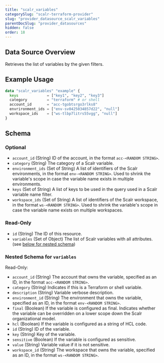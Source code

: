 ```yaml
---
title: "scalr_variables"
categorySlug: "scalr-terraform-provider"
slug: "provider_datasource_scalr_variables"
parentDocSlug: "provider_datasources"
hidden: false
order: 18
---
```

## Data Source Overview

Retrieves the list of variables by the given filters.

## Example Usage

```terraform
data "scalr_variables" "example" {
  keys             = ["key1", "key2", "key3"]
  category         = "terraform" # or shell
  account_id       = "acc-tgobtsrgo3rlks8"
  envrironment_ids = ["env-sv0425034857d22", "null"]
  workspace_ids    = ["ws-tlbp7litrs55vgg", "null"]
}
```

<!-- Manually filling the schema here because of https://github.com/hashicorp/terraform-plugin-docs/issues/28 -->
## Schema

### Optional

- `account_id` (String) ID of the account, in the format `acc-<RANDOM STRING>`.
- `category` (String) The category of a Scalr variable.
- `environment_ids` (Set of String) A list of identifiers of the Scalr environments, in the format `env-<RANDOM STRING>`. Used to shrink the variable's scope in case the variable name exists in multiple environments.
- `keys` (Set of String) A list of keys to be used in the query used in a Scalr variable name filter.
- `workspace_ids` (Set of String) A list of identifiers of the Scalr workspace, in the format `ws-<RANDOM STRING>`. Used to shrink the variable's scope in case the variable name exists on multiple workspaces.

### Read-Only

- `id` (String) The ID of this resource.
- `variables` (Set of Object) The list of Scalr variables with all attributes. (see [below for nested schema](#nestedatt--variables))

<a id="nestedatt--variables"></a>
### Nested Schema for `variables`

Read-Only:

- `account_id` (String) The account that owns the variable, specified as an ID, in the format `acc-<RANDOM STRING>`.
- `category` (String) Indicates if this is a Terraform or shell variable.
- `description` (String) Variable verbose description.
- `environment_id` (String) The environment that owns the variable, specified as an ID, in the format `env-<RANDOM STRING>`.
- `final` (Boolean) If the variable is configured as final. Indicates whether the variable can be overridden on a lower scope down the Scalr organizational model.
- `hcl` (Boolean) If the variable is configured as a string of HCL code.
- `id` (String) ID of the variable.
- `key` (String) Key of the variable.
- `sensitive` (Boolean) If the variable is configured as sensitive.
- `value` (String) Variable value if it is not sensitive.
- `workspace_id` (String) The workspace that owns the variable, specified as an ID, in the format `ws-<RANDOM STRING>`.
